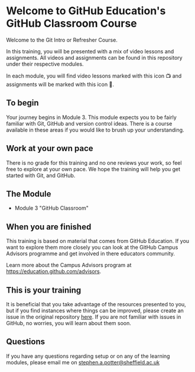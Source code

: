 # Welcome to GitHub Education's GitHub Classroom Course
Welcome to the Git Intro or Refresher Course.  

In this training, you will be presented with a mix of video lessons and assignments. All videos and assignments can be found in this repository under their respective modules.  

In each module, you will find video lessons marked with this icon 📺 and assignments will be marked with this icon 📓. 

## To begin
Your journey begins in Module 3. This module expects you to be fairly familiar with Git, GitHub and version control ideas. There is a course available in these areas if you would like to brush up your understanding.

## Work at your own pace
There is no grade for this training and no one reviews your work, so feel free to explore at your own pace. We hope the training will help you get started with Git, and GitHub.

## The Module

- Module 3 "GitHub Classroom"


## When you are finished

This training is based on material that comes from GitHub Education. If you want to explore them more closely you can look at the GitHub Campus Advisors programme and get involved in there educators community.

Learn more about the Campus Advisors program at https://education.github.com/advisors.

## This is your training

It is beneficial that you take advantage of the resources presented to you, but if you find instances where things can be improved, please create an issue in the original repository [here](https://github.com/SAEP68/github-education-git-training). If you are not familiar with issues in GitHub, no worries, you will learn about them soon.

## Questions
If you have any questions regarding setup or on any of the learning modules, please email me on stephen.a.potter@sheffield.ac.uk
